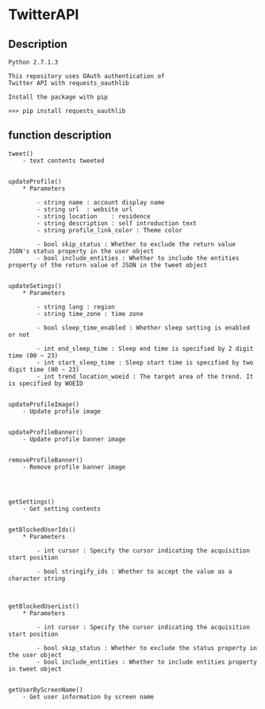 # TwitterAPI

## Description

	
	Python 2.7.1.3

	This repository uses OAuth authentication of 
	Twitter API with requests_oauthlib

	Install the package with pip

	>>> pip install requests_oauthlib

	



## function description


	tweet()
		- text contents tweeted


	updateProfile()
		* Parameters

			- string name : account display name
			- string url  : website url
			- string location    : residence
			- string description : self introduction text
			- string profile_link_color : Theme color

			- bool skip_status : Whether to exclude the return value JSON's status property in the user object
			- bool include_entities : Whether to include the entities property of the return value of JSON in the tweet object


	updateSetings()
		* Parameters

			- string lang : region
			- string time_zone : time zone

			- bool sleep_time_enabled : Whether sleep setting is enabled or not

			- int end_sleep_time : Sleep end time is specified by 2 digit time (00 ~ 23)
			- int start_sleep_time : Sleep start time is specified by two digit time (00 ~ 23)
			- int trend_location_woeid : The target area of ​​the trend. It is specified by WOEID


	updateProfileImage()
		- Update profile image


	updateProfileBanner()
		- Update profile banner image


	removeProfileBanner()
		- Remove profile banner image




	getSettings()
		- Get setting contents


	getBlockedUserIds()
		* Parameters

			- int cursor : Specify the cursor indicating the acquisition start position

			- bool stringify_ids : Whether to accept the value as a character string



	getBlockedUserList()
		* Parameters

			- int cursor : Specify the cursor indicating the acquisition start position

			- bool skip_status : Whether to exclude the status property in the user object
			- bool include_entities : Whether to include entities property in tweet object


	getUserByScreenName()
		- Get user information by screen name
